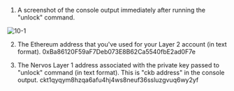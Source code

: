 1. A screenshot of the console output immediately after running the "unlock" command.

![10-1](https://user-images.githubusercontent.com/81360175/131211553-72c68829-9d08-45c3-9362-33ea384673b7.PNG)


2. The Ethereum address that you've used for your Layer 2 account (in text format).
0xBa86120F59aF7Deb073E8B62Ca5540fbE2ad0F7e

3. The Nervos Layer 1 address associated with the private key passed to "unlock" command (in text format). This is "ckb address" in the console output.
ckt1qyqym8hzqa6afu4hj4ws8neuf36ssluzgvuq6wy2yf
